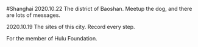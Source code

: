 #Shanghai
2020.10.22
The district of Baoshan.
Meetup the dog, and there are lots of messages.


2020.10.19
The sites of this city.
Record every step.

For the member of Hulu Foundation.


